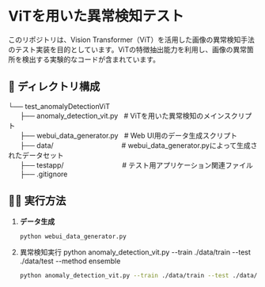 # ViTを用いた異常検知テスト
このリポジトリは、Vision Transformer（ViT）を活用した画像の異常検知手法のテスト実装を目的としています。ViTの特徴抽出能力を利用し、画像の異常箇所を検出する実験的なコードが含まれています。

## 📁 ディレクトリ構成

└── test_anomalyDetectionViT</br>
    &nbsp;&nbsp;&nbsp;&nbsp;&nbsp;&nbsp;├── anomaly_detection_vit.py &nbsp;&nbsp;# ViTを用いた異常検知のメインスクリプト</br>
    &nbsp;&nbsp;&nbsp;&nbsp;&nbsp;&nbsp;├── webui_data_generator.py &nbsp;&nbsp;# Web UI用のデータ生成スクリプト</br>
    &nbsp;&nbsp;&nbsp;&nbsp;&nbsp;&nbsp;├── data/ &nbsp;&nbsp;&nbsp;&nbsp;&nbsp;&nbsp;&nbsp;&nbsp;&nbsp;&nbsp;&nbsp;&nbsp;&nbsp;&nbsp;&nbsp;&nbsp;&nbsp;&nbsp;&nbsp;&nbsp;&nbsp;&nbsp;&nbsp;&nbsp;&nbsp;&nbsp;&nbsp;&nbsp;&nbsp;&nbsp;&nbsp;&nbsp;&nbsp;&nbsp;# webui_data_generator.pyによって生成されたデータセット</br>
    &nbsp;&nbsp;&nbsp;&nbsp;&nbsp;&nbsp;├── testapp/ &nbsp;&nbsp;&nbsp;&nbsp;&nbsp;&nbsp;&nbsp;&nbsp;&nbsp;&nbsp;&nbsp;&nbsp;&nbsp;&nbsp;&nbsp;&nbsp;&nbsp;&nbsp;&nbsp;&nbsp;&nbsp;&nbsp;&nbsp;&nbsp;&nbsp;&nbsp;&nbsp;&nbsp;&nbsp;# テスト用アプリケーション関連ファイル</br>
    &nbsp;&nbsp;&nbsp;&nbsp;&nbsp;&nbsp;├── .gitignore</br>


## 🏃‍♂️ 実行方法
1. **データ生成**

   ```bash
   python webui_data_generator.py
2. 異常検知実行
python anomaly_detection_vit.py --train ./data/train --test ./data/test --method ensemble
   ```bash
   python anomaly_detection_vit.py --train ./data/train --test ./data/test --method ensemble
